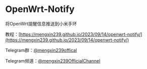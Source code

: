# OpenWrt-Notify
将OpenWrt提醒信息推送到小米手环

教程：[https://mengxin239.github.io/2023/09/14/openwrt-notify/](https://mengxin239.github.io/2023/09/14/openwrt-notify/)

Telegram群：[@mengxin239offical](https://t.me/mengxin239offical)

Telegram频道：[@mengxin239OfficialChannel](https://t.me/mengxin239OfficialChannel)
